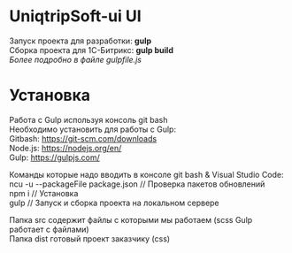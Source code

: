 # UniqtripSoft-ui UI #

<p>
Запуск проекта для разработки: <b>gulp </b><br />
Сборка проекта для 1С-Битрикс: <b>gulp build</b><br />
<i>Более подробно в файле gulpfile.js</i>
</p>

# Установка #

Работа с Gulp используя консоль git bash<br>
Необходимо установить для работы с Gulp:<br>
Gitbash: https://git-scm.com/downloads <br>
Node.js: https://nodejs.org/en/ <br>
Gulp: https://gulpjs.com/ <br>

Команды которые надо вводить в консоле git bash & Visual Studio Code:<br>
ncu -u --packageFile package.json // Проверка пакетов обновлений<br>
npm i                             // Установка<br>
gulp                              // Запуск и сборка проекта на локальном сервере<br>

Папка src содержит файлы с которыми мы работаем (scss Gulp работает с файлами)<br>
Папка dist готовый проект заказчику (css)<br>


